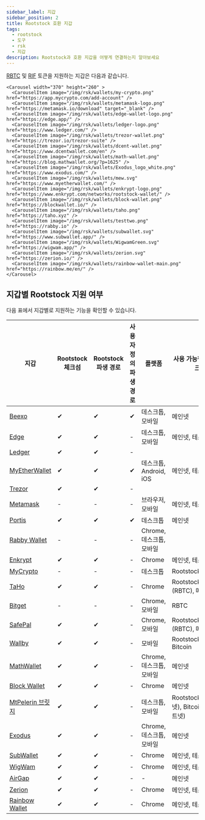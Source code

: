 ```yaml
---
sidebar_label: 지갑
sidebar_position: 2
title: Rootstock 호환 지갑
tags:
  - rootstock
  - 도구
  - rsk
  - 지갑
description: Rootstock과 호환 지갑을 어떻게 연결하는지 알아보세요
---
```


[RBTC](/concepts/rbtc/) 및 [RIF](/concepts/rif-suite/token) 토큰을 지원하는 지갑은 다음과 같습니다.

```mdx-code-block
<Carousel width="370" height="260" >
  <CarouselItem image="/img/rsk/wallets/my-crypto.png" href="https://app.mycrypto.com/add-account" />
  <CarouselItem image="/img/rsk/wallets/metamask-logo.png" href="https://metamask.io/download" target="_blank" />
  <CarouselItem image="/img/rsk/wallets/edge-wallet-logo.png" href="https://edge.app/" />
  <CarouselItem image="/img/rsk/wallets/ledger-logo.png" href="https://www.ledger.com/" />
  <CarouselItem image="/img/rsk/wallets/trezor-wallet.png" href="https://trezor.io/trezor-suite" />
  <CarouselItem image="/img/rsk/wallets/dcent-wallet.png" href="https://www.dcentwallet.com/en" />
  <CarouselItem image="/img/rsk/wallets/math-wallet.png" href="https://blog.mathwallet.org/?p=1625" />
  <CarouselItem image="/img/rsk/wallets/Exodus_logo_white.png" href="https://www.exodus.com/" />
  <CarouselItem image="/img/rsk/wallets/mew.svg" href="https://www.myetherwallet.com/" />
  <CarouselItem image="/img/rsk/wallets/enkrypt-logo.png" href="https://www.enkrypt.com/networks/rootstock-wallet/" />
  <CarouselItem image="/img/rsk/wallets/block-wallet.png" href="https://blockwallet.io/" />
  <CarouselItem image="/img/rsk/wallets/taho.png" href="https://taho.xyz" />
  <CarouselItem image="/img/rsk/wallets/testtwo.png" href="https://rabby.io" />
  <CarouselItem image="/img/rsk/wallets/subwallet.svg" href="https://www.subwallet.app/" />
  <CarouselItem image="/img/rsk/wallets/WigwamGreen.svg" href="https://wigwam.app/" />
  <CarouselItem image="/img/rsk/wallets/zerion.svg" href="https://zerion.io/" />
  <CarouselItem image="/img/rsk/wallets/rainbow-wallet-main.png" href="https://rainbow.me/en/" />
</Carousel>
```

## 지갑별 Rootstock 지원 여부

다음 표에서 지갑별로 지원하는 기능을 확인할 수 있습니다.

| 지갑                                                            | Rootstock 체크섬 | Rootstock 파생 경로 | 사용자 정의 파생 경로 | 플랫폼                | 사용 가능한 네트워크                                                           |
| ------------------------------------------------------------- | ------------- | --------------- | ------------ | ------------------ | --------------------------------------------------------------------- |
| [Beexo](https://beexo.com)                                    | ✔             | ✔               | ✔            | 데스크톱, 모바일          | 메인넷                                                                   |
| [Edge](https://edge.app/)                                     | ✔             | ✔               | -            | 데스크톱, 모바일          | 메인넷, 테스트넷                                                             |
| [Ledger](https://www.ledger.com/)                             | ✔             | ✔               | -            |                    |                                                                       |
| [MyEtherWallet](https://www.myetherwallet.com/)               | ✔             | ✔               | ✔            | 데스크톱, Android, iOS | 메인넷, 테스트넷                                                             |
| [Trezor](https://trezor.io/trezor-suite)                      | ✔             | ✔               | -            |                    |                                                                       |
| [Metamask](/dev-tools/wallets/metamask)                       | -             | -               | -            | 브라우저, 모바일          | 메인넷, 테스트넷                                                             |
| [Portis](https://www.portis.io/)                              | ✔             | ✔               | ✔            | 데스크톱               | 메인넷                                                                   |
| [Rabby Wallet](https://rabby.io)                              | -             | -               | -            | Chrome, 데스크톱, 모바일  |                                                                       |
| [Enkrypt](https://www.enkrypt.com/networks/rootstock-wallet/) | ✔             | ✔               | -            | Chrome             | 메인넷, 테스트넷                                                             |
| [MyCrypto](https://mycrypto.com/)                             | -             | -               | -            | 데스크톱               | Rootstock(RBTC)                                    |
| [TaHo](https://taho.xyz)                                      | ✔             | ✔               | -            | Chrome             | Rootstock (RBTC), 메인넷                              |
| [Bitget](https://web3.bitget.com/en/)                         | -             | -               | -            | Chrome, 모바일        | RBTC                                                                  |
| [SafePal](https://www.safepal.com/en/extension)               | ✔             | ✔               | -            | Chrome, 모바일        | Rootstock (RBTC), 메인넷                              |
| [Wallby](https://wallby.app/)                                 | ✔             | ✔               | -            | 모바일                | Rootstock(RBTC), Bitcoin                           |
| [MathWallet](https://blog.mathwallet.org/?p=1625)             | ✔             | ✔               | -            | Chrome, 데스크톱, 모바일  | 메인넷                                                                   |
| [Block Wallet](https://blockwallet.io/)                       | ✔             | ✔               | -            | Chrome             | 메인넷                                                                   |
| [MtPelerin 브릿지](https://www.mtpelerin.com/bridge-wallet)      | ✔             | ✔               | -            | 데스크톱, 모바일          | Rootstock (메인넷), Bitcoin (테스트넷) |
| [Exodus](https://www.exodus.com/)                             | ✔             | ✔               | -            | Chrome, 데스크톱, 모바일  | 메인넷                                                                   |
| [SubWallet](https://www.subwallet.app/)                       | ✔             | ✔               | -            | Chrome             | 메인넷, 테스트넷                                                             |
| [WigWam](https://wigwam.app/)                                 | ✔             | ✔               | -            | Chrome             | 메인넷, 테스트넷                                                             |
| [AirGap](https://airgap.it/)                                  | ✔             | ✔               | -            | -                  | 메인넷                                                                   |
| [Zerion](https://zerion.io/)                                  | ✔             | ✔               | -            | Chrome             | 메인넷, 테스트넷                                                             |
| [Rainbow Wallet](https://rainbow.me/en/)                      | ✔             | ✔               | -            | Chrome             | 메인넷, 테스트넷                                                             |





